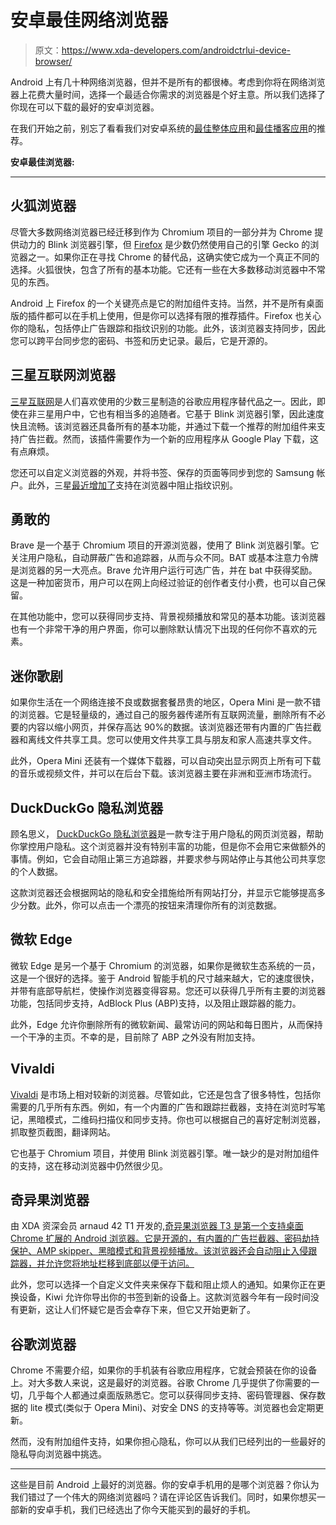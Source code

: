 # 安卓最佳网络浏览器

> 原文：<https://www.xda-developers.com/androidctrlui-device-browser/>

Android 上有几十种网络浏览器，但并不是所有的都很棒。考虑到你将在网络浏览器上花费大量时间，选择一个最适合你需求的浏览器是个好主意。所以我们选择了你现在可以下载的最好的安卓浏览器。

在我们开始之前，别忘了看看我们对安卓系统的[最佳整体应用](https://www.xda-developers.com/best-android-apps/)和[最佳播客应用](https://www.xda-developers.com/best-podcast-app-android/)的推荐。

**安卓最佳浏览器:**

* * *

## 火狐浏览器

尽管大多数网络浏览器已经迁移到作为 Chromium 项目的一部分并为 Chrome 提供动力的 Blink 浏览器引擎，但 [Firefox](https://play.google.com/store/apps/details?id=org.mozilla.firefox) 是少数仍然使用自己的引擎 Gecko 的浏览器之一。如果你正在寻找 Chrome 的替代品，这确实使它成为一个真正不同的选择。火狐很快，包含了所有的基本功能。它还有一些在大多数移动浏览器中不常见的东西。

Android 上 Firefox 的一个关键亮点是它的附加组件支持。当然，并不是所有桌面版的插件都可以在手机上使用，但是你可以选择有限的推荐插件。Firefox 也关心你的隐私，包括停止广告跟踪和指纹识别的功能。此外，该浏览器支持同步，因此您可以跨平台同步您的密码、书签和历史记录。最后，它是开源的。

## 三星互联网浏览器

[三星互联网](https://play.google.com/store/apps/details?id=com.sec.android.app.sbrowser)是人们喜欢使用的少数三星制造的谷歌应用程序替代品之一。因此，即使在非三星用户中，它也有相当多的追随者。它基于 Blink 浏览器引擎，因此速度快且流畅。该浏览器还具备所有的基本功能，并通过下载一个推荐的附加组件来支持广告拦截。然而，该插件需要作为一个新的应用程序从 Google Play 下载，这有点麻烦。

您还可以自定义浏览器的外观，并将书签、保存的页面等同步到您的 Samsung 帐户。此外，三星[最近增加了](https://www.xda-developers.com/samsung-internet-15-beta-changelog/)支持在浏览器中阻止指纹识别。

## 勇敢的

Brave 是一个基于 Chromium 项目的开源浏览器，使用了 Blink 浏览器引擎。它关注用户隐私，自动屏蔽广告和追踪器，从而与众不同。BAT 或基本注意力令牌是浏览器的另一大亮点。Brave 允许用户运行可选广告，并在 bat 中获得奖励。这是一种加密货币，用户可以在网上向经过验证的创作者支付小费，也可以自己保留。

在其他功能中，您可以获得同步支持、背景视频播放和常见的基本功能。该浏览器也有一个非常干净的用户界面，你可以删除默认情况下出现的任何你不喜欢的元素。

## 迷你歌剧

如果你生活在一个网络连接不良或数据套餐昂贵的地区，Opera Mini 是一款不错的浏览器。它是轻量级的，通过自己的服务器传递所有互联网流量，删除所有不必要的内容以缩小网页，并保存高达 90%的数据。该浏览器还带有内置的广告拦截器和离线文件共享工具。您可以使用文件共享工具与朋友和家人高速共享文件。

此外，Opera Mini 还装有一个媒体下载器，可以自动突出显示网页上所有可下载的音乐或视频文件，并可以在后台下载。该浏览器主要在非洲和亚洲市场流行。

## DuckDuckGo 隐私浏览器

顾名思义， [DuckDuckGo 隐私浏览器](https://play.google.com/store/apps/details?id=com.duckduckgo.mobile.android)是一款专注于用户隐私的网页浏览器，帮助你掌控用户隐私。这个浏览器并没有特别丰富的功能，但是你不会用它来做额外的事情。例如，它会自动阻止第三方追踪器，并要求参与网站停止与其他公司共享您的个人数据。

这款浏览器还会根据网站的隐私和安全措施给所有网站打分，并显示它能够提高多少分数。此外，你可以点击一个漂亮的按钮来清理你所有的浏览数据。

## 微软 Edge

微软 Edge 是另一个基于 Chromium 的浏览器，如果你是微软生态系统的一员，这是一个很好的选择。鉴于 Android 智能手机的尺寸越来越大，它的速度很快，并带有底部导航栏，使操作浏览器变得容易。您还可以获得几乎所有主要的浏览器功能，包括同步支持，AdBlock Plus (ABP)支持，以及阻止跟踪器的能力。

此外，Edge 允许你删除所有的微软新闻、最常访问的网站和每日图片，从而保持一个干净的主页。不幸的是，目前除了 ABP 之外没有附加支持。

## Vivaldi

[Vivaldi](https://play.google.com/store/apps/details?id=com.vivaldi.browser) 是市场上相对较新的浏览器。尽管如此，它还是包含了很多特性，包括你需要的几乎所有东西。例如，有一个内置的广告和跟踪拦截器，支持在浏览时写笔记，黑暗模式，二维码扫描仪和同步支持。你也可以根据自己的喜好定制浏览器，抓取整页截图，翻译网站。

它也基于 Chromium 项目，并使用 Blink 浏览器引擎。唯一缺少的是对附加组件的支持，这在移动浏览器中仍然很少见。

## 奇异果浏览器

由 XDA 资深会员 arnaud 42 T1 开发的,[奇异果浏览器 T3 是第一个支持桌面 Chrome 扩展的 Android 浏览器。它是开源的，有内置的广告拦截器、密码劫持保护、AMP skipper、黑暗模式和背景视频播放。该浏览器还会自动阻止入侵跟踪器，并允许您将地址栏移到底部以便于访问。](https://play.google.com/store/apps/details?id=com.kiwibrowser.browser)

此外，您可以选择一个自定义文件夹来保存下载和阻止烦人的通知。如果你正在更换设备，Kiwi 允许你导出你的书签到新的设备上。这款浏览器今年有一段时间没有更新，这让人们怀疑它是否会幸存下来，但它又开始更新了。

## 谷歌浏览器

Chrome 不需要介绍，如果你的手机装有谷歌应用程序，它就会预装在你的设备上。对大多数人来说，这是最好的浏览器。谷歌 Chrome 几乎提供了你需要的一切，几乎每个人都通过桌面版熟悉它。您可以获得同步支持、密码管理器、保存数据的 lite 模式(类似于 Opera Mini)、对安全 DNS 的支持等等。浏览器也会定期更新。

然而，没有附加组件支持，如果你担心隐私，你可以从我们已经列出的一些最好的隐私导向浏览器中挑选。

* * *

这些是目前 Android 上最好的浏览器。你的安卓手机用的是哪个浏览器？你认为我们错过了一个伟大的网络浏览器吗？请在评论区告诉我们。同时，如果你想买一部新的安卓手机，我们已经选出了你今天能买到的最好的手机。